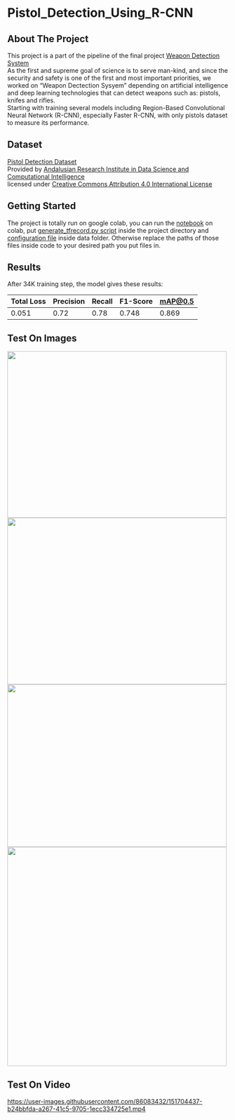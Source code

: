 # Pistol_Detection_Using_R-CNN

## About The Project
This project is a part of the pipeline of the final project [Weapon Detection System](https://github.com/wssam-hassan/YoloV4-Weapons-Detection)<br>
As the first and supreme goal of science is to serve man-kind, and since the security and safety is one of the first and most important priorities, we worked on “Weapon Dectection Sysyem” depending on artificial intelligence and deep learning technologies that can detect weapons such as: pistols, knifes and rifles.<br>
Starting with training several models including Region-Based Convolutional Neural Network (R-CNN), especially Faster R-CNN, with only pistols dataset to measure its performance.

## Dataset
[Pistol Detection Dataset](https://github.com/ari-dasci/OD-WeaponDetection/tree/master/Pistol%20detection)<br>
Provided by [Andalusian Research Institute in Data Science and Computational Intelligence](https://dasci.es/)<br>
licensed under [Creative Commons Attribution 4.0 International License](https://creativecommons.org/licenses/by-sa/4.0/)

## Getting Started
The project is totally run on google colab, you can run the [notebook](Pistol_Detection_Using_Faster_R_CNN.ipynb) on colab,
put [generate_tfrecord.py script](generate_tfrecord.py) inside the project directory and [configuration file](faster_rcnn_resnet50_v1_640x640_coco17_tpu-8.config) inside data folder.
Otherwise replace the paths of those files inside code to your desired path you put files in.

## Results
After 34K training step, the model gives these results:

|   Total Loss  |   Precision   |     Recall    |     F1-Score  |     mAP@0.5 |
| ------------- | ------------- | ------------- | ------------- | ----------- |
|   0.051       |    0.72       |     0.78      |     0.748     |   0.869     |

## Test On Images
<img src="https://user-images.githubusercontent.com/86083432/160951464-9d312ec7-f823-49e1-b1af-f2ee8cf0595d.png" width="500" height="380"><img src="https://user-images.githubusercontent.com/86083432/160951545-267f119d-f872-488c-bc0c-8ece62b86b3b.png" width="500" height="380">
<br>
<img src="https://user-images.githubusercontent.com/86083432/160951491-13f33a8b-9f34-4c46-aa28-712d612a4792.png" width="500" height="371"><img src="https://user-images.githubusercontent.com/86083432/160951510-2312b35d-e88c-4d51-ad27-d31ac152ea8c.png" width="500">

## Test On Video
https://user-images.githubusercontent.com/86083432/151704437-b24bbfda-a267-41c5-9705-1ecc334725e1.mp4
